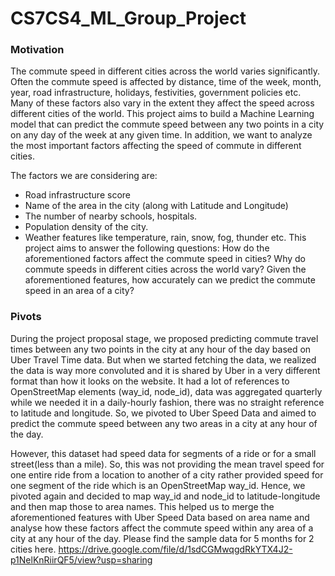 # CS7CS4_ML_Group_Project
### Motivation

The commute speed in different cities across the world varies significantly. Often the commute speed is affected by distance, time of the week, month, year, road infrastructure, holidays, festivities, government policies etc. Many of these factors also vary in the extent they affect the speed across different cities of the world. 
This project aims to build a Machine Learning model that can predict the commute speed between any two points in a city on any day of the week at any given time. In addition, we want to analyze the most important factors affecting the speed of commute in different cities.


The factors we are considering are:
* Road infrastructure score 
* Name of the area in the city (along with Latitude and Longitude)
* The number of nearby schools, hospitals.
* Population density of the city.
* Weather features like temperature, rain, snow, fog, thunder etc.
This project aims to answer the following questions:
How do the aforementioned factors affect the commute speed in cities?
Why do commute speeds in different cities across the world vary?
Given the aforementioned features, how accurately can we predict the commute speed in an area of a city?

### Pivots

During the project proposal stage, we proposed predicting commute travel times between any two points in the city at any hour of the day based on Uber Travel Time data. But when we started fetching the data, we realized the data is way more convoluted and it is shared by Uber in a very different format than how it looks on the website. It had a lot of references to OpenStreetMap elements (way_id, node_id), data was aggregated quarterly while we needed it in a daily-hourly fashion, there was no straight reference to latitude and longitude. So, we pivoted to Uber Speed Data and aimed to predict the commute speed between any two areas in a city at any hour of the day. 

However, this dataset had speed data for segments of a ride or for a small street(less than a mile). So, this was not providing the mean travel speed for one entire ride from a location to another of a city rather provided speed for one segment of the ride which is an OpenStreetMap way_id. Hence, we pivoted again and decided to map way_id and node_id to latitude-longitude and then map those to area names. This helped us to merge the aforementioned features with  Uber Speed Data based on area name and analyse how these factors affect the commute speed within any area of a city at any hour of the day.
Please find the sample data for 5 months for 2 cities here. 
https://drive.google.com/file/d/1sdCGMwqgdRkYTX4J2-p1NelKnRiirQF5/view?usp=sharing
